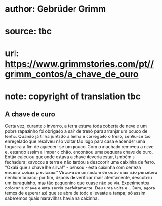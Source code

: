 # author: Gebrüder Grimm
# source: tbc
# url: https://www.grimmstories.com/pt//grimm_contos/a_chave_de_ouro
# note: copyright of translation tbc

## A chave de ouro 

Certa vez, durante o inverno, a terra estava toda coberta de neve e um
pobre rapazinho foi obrigado a sair de trenó para arranjar um pouco de
lenha.
Quando já tinha juntado a lenha e carregado o trenó, sentiu-se tão
enregelado que resolveu não voltar tão logo para casa e acender uma
fogueira a fim de aquecer- se um pouco.
Com o machado removeu a neve e, estando assim a limpar o chão, encontrou
uma pequena chave de ouro. Então calculou que onde estava a chave
deveria estar, também a fechadura; cavocou a terra e não tardou a
descobrir uma caixinha de ferro. "Oxalá que a chave lhe sirva!" -
pensou - esta caixinha com certeza encerra coisas preciosas."
Virou-a de um lado e de outro mas não percebeu nenhum buraco; por fim,
depois de verificar mais atentamente, descobriu um buraquinho, mas tão
pequenino que quase não se via.
Experimentou colocar a chave e esta servia perfeitamente. Deu uma volta
e... Bem, agora temos de esperar até que se abra de todo e levante a
tampa; só assim saberemos quais maravilhas havia na caixinha.
